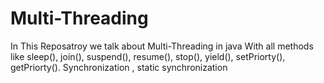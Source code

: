 # Multi-Threading
In This Reposatroy we talk about Multi-Threading in java With all methods like sleep(), join(), suspend(), resume(), stop(), yield(), setPriorty(), getPriorty().
Synchronization , static synchronization
